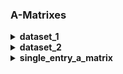 ### A-Matrixes

<details >
<summary>
<h4 style="display:inline;">
dataset_1
</h4>
</summary>

##### megacomplex_parallel_decay:

<table>
<thead>
<tr><th>species<br>initial concentration<br>lifetime↓  </th><th>species_1<br>1<br>&nbsp;  </th><th>species_2<br>1<br>&nbsp;  </th><th>species_3<br>1<br>&nbsp;  </th><th>Sum  </th></tr>
</thead>
<tbody>
<tr><td>2                                              </td><td>0.33                      </td><td>                          </td><td>                          </td><td>0.33 </td></tr>
<tr><td>3.33                                           </td><td>                          </td><td>0.33                      </td><td>                          </td><td>0.33 </td></tr>
<tr><td>10                                             </td><td>                          </td><td>                          </td><td>0.33                      </td><td>0.33 </td></tr>
<tr><td>Sum                                            </td><td>0.33                      </td><td>0.33                      </td><td>0.33                      </td><td>1    </td></tr>
</tbody>
</table>
<br>
</details>
<details >
<summary>
<h4 style="display:inline;">
dataset_2
</h4>
</summary>

##### megacomplex_sequential_decay:

<table>
<thead>
<tr><th>species<br>initial concentration<br>lifetime↓  </th><th>species_1<br>1<br>&nbsp;  </th><th>species_2<br>0<br>&nbsp;  </th><th>species_3<br>0<br>&nbsp;  </th><th>Sum  </th></tr>
</thead>
<tbody>
<tr><td>2                                              </td><td>1                         </td><td>-2.50                     </td><td>1.87                      </td><td>0.37 </td></tr>
<tr><td>3.33                                           </td><td>                          </td><td>2.50                      </td><td>-3.75                     </td><td>-1.25</td></tr>
<tr><td>10                                             </td><td>                          </td><td>                          </td><td>1.88                      </td><td>1.88 </td></tr>
<tr><td>Sum                                            </td><td>1                         </td><td>                          </td><td>-4.44e-16                 </td><td>1.00 </td></tr>
</tbody>
</table>
<br>
</details>
<details >
<summary>
<h4 style="display:inline;">
single_entry_a_matrix
</h4>
</summary>

##### single_entry:

<table>
<thead>
<tr><th>species<br>initial concentration<br>lifetime↓  </th><th>species_1<br>1<br>&nbsp;  </th><th>Sum  </th></tr>
</thead>
<tbody>
<tr><td>2                                              </td><td>1                         </td><td>1    </td></tr>
<tr><td>Sum                                            </td><td>1                         </td><td>1    </td></tr>
</tbody>
</table>
<br>
</details>
